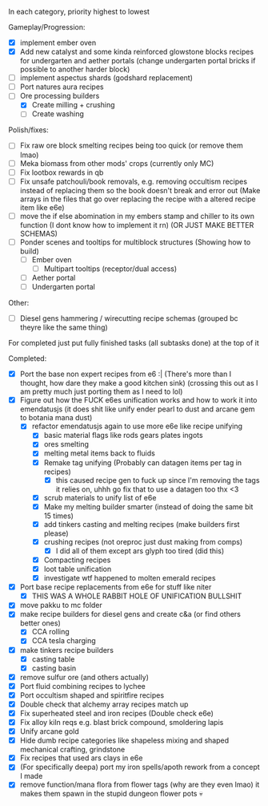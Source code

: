 In each category, priority highest to lowest

Gameplay/Progression:
- [x] implement ember oven
- [x] Add new catalyst and some kinda reinforced glowstone blocks recipes for undergarten and aether portals (change undergarten portal bricks if possible to another harder block)
- [ ] implement aspectus shards (godshard replacement)
- [ ] Port natures aura recipes
- [ ] Ore processing builders
	- [x] Create milling + crushing
	- [ ] Create washing

Polish/fixes:
- [ ] Fix raw ore block smelting recipes being too quick (or remove them lmao)
- [ ] Meka biomass from other mods' crops (currently only MC)
- [ ] Fix lootbox rewards in qb
- [ ] Fix unsafe patchouli/book removals, e.g. removing occultism recipes instead of replacing them so the book doesn't break and error out (Make arrays in the files that go over replacing the recipe with a altered recipe item like e6e)
- [ ] move the if else abomination in my embers stamp and chiller to its own function (I dont know how to implement it rn) (OR JUST MAKE BETTER SCHEMAS)
- [ ] Ponder scenes and tooltips for multiblock structures (Showing how to build)
	- [ ] Ember oven
		- [ ] Multipart tooltips (receptor/dual access)
	- [ ] Aether portal
	- [ ] Undergarten portal

Other:
- [ ] Diesel gens hammering / wirecutting recipe schemas (grouped bc theyre like the same thing)


For completed just put fully finished tasks (all subtasks done) at the top of it

Completed:
- [x] Port the base non expert recipes from e6 :| (There's more than I thought, how dare they make a good kitchen sink) (crossing this out as I am pretty much just porting them as I need to lol)
- [x] Figure out how the FUCK e6es unification works and how to work it into emendatusjs (it does shit like unify ender pearl to dust and arcane gem to botania mana dust)
	- [x] refactor emendatusjs again to use more e6e like recipe unifying
		- [x] basic material flags like rods gears plates ingots
		- [x] ores smelting
		- [x] melting metal items back to fluids
		- [x] Remake tag unifying (Probably can datagen items per tag in recipes)
			- [x] this caused recipe gen to fuck up since I'm removing the tags it relies on, uhhh go fix that to use a datagen too thx <3
		- [x] scrub materials to unify list of e6e 
		- [x] Make my melting builder smarter (instead of doing the same bit 15 times)
		- [x] add tinkers casting and melting recipes (make builders first please)
		- [x] crushing recipes (not oreproc just dust making from comps)
			- [x] I did all of them except ars glyph too tired (did this)
		- [x] Compacting recipes
		- [x] loot table unification
		- [x] investigate wtf happened to molten emerald recipes
- [x] Port base recipe replacements from e6e for stuff like niter 
	- [x] THIS WAS A WHOLE RABBIT HOLE OF UNIFICATION BULLSHIT
- [x] move pakku to mc folder
- [x] make recipe builders for diesel gens and create c&a (or find others better ones)
	- [x] CCA rolling
	- [x] CCA tesla charging
- [x] make tinkers recipe builders
	- [x] casting table
	- [x] casting basin
- [x] remove sulfur ore (and others actually)
- [x] Port fluid combining recipes to lychee
- [x] Port occultism shaped and spiritfire recipes
- [x] Double check that alchemy array recipes match up
- [x] Fix superheated steel and iron recipes (Double check e6e)
- [x] Fix alloy kiln reqs e.g. blast brick compound, smoldering lapis
- [x] Unify arcane gold
- [x] Hide dumb recipe categories like shapeless mixing and shaped mechanical crafting, grindstone
- [x] Fix recipes that used ars clays in e6e
- [x] (For specifically deepa) port my iron spells/apoth rework from a concept I made
- [x] remove function/mana flora from flower tags (why are they even lmao) it makes them spawn in the stupid dungeon flower pots :skull: